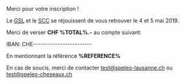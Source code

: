 Merci pour votre inscription !

Le [GSL](http://www.speleo-lausanne.ch) et le [SCC](http://www.speleo-cheseaux.ch) se réjouissent de vous retrouver
le 4 et 5 mai 2019.

<div style="display:%DISPLAY_PAYMENT%">

Merci de verser **CHF %TOTAL%.-** au compte suivant:

IBAN: CHE------------------------

En mentionnant la référence **%REFERENCE%**

En cas de soucis, merci de contacter test@speleo-lausanne.ch ou test@speleo-cheseaux.ch

</div>
